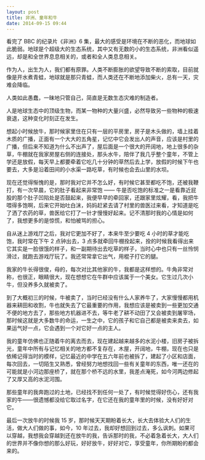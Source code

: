 ```yaml
---
layout: post
title: 非洲、童年和牛
date: 2014-09-15 09:44
---
```



看完了 BBC 的纪录片《非洲》6 集，最大的感受是环境在不断的恶化，而地球如此脆弱。地球是个超级大的生态系统，其中又有无数的小的生态系统，非洲看似遥远，却是和全世界息息相关的，或者和全人类息息相关。

作为人，出生为人，我们都有原罪。人类不断膨胀的欲望导致不断的索取，目前就像是开水煮青蛙，地球就是那只青蛙，而人类还在不断地添加柴火，总有一天，灾难会降临。

人类如此愚蠢，一昧地只管自己，简直是无数生态灾难的制造者。

人是地球生态中的顶级生物，而某一物种的大量兴盛，必然导致另一些物种的极速衰退，这种变化时刻正在发生。

想起小时候放牛，那时候家里住在只有一层的平房里，房子是木头做的，墙上挂着木质的广播，正面有一个大大的五角星，记忆中它会发出人的声音，应该是村里的广播，但后来不知道为什么不出声了，屋后面是一个很大的开阔地，地上很多的杂草，牛棚就在我家房屋右侧的连接处，那头水牛，陪伴了我几乎整个童年，不管上学还是放假，每天早上都要牵着它吃几十分钟的草然后去上学，放假的时候下午也要去，大多是沿着田间的小水渠一路吃草，有时候也会去山里的水坝。

现在还觉得惭愧的是，那时我对它并不怎么好，有时候它甚至都吃不饱，还被我鞭打，有一次早晨，它的肚子看起来非常饱 —— 牛是否吃饱的标准之一是看靠近屁股的那个肚子凹陷处是否鼓起来，我便早早的牵回家，还跟家里炫耀，看，我把牛喂得多饱啊，后来它开始吐白沫，妈妈赶紧去请了村里的兽医过来看，才知道是吃了洒了农药的草，兽医给它打了一针才慢慢好起来。记不清那时我的心情是如何了，我想更多的是惊慌，和怕被骂的担心。

自从迷上游戏厅之后，我对它更加不好了，本来牛至少要吃 4 小时的草才能吃饱，我时常在下午 2 点钟出去，3 点多就牵回牛棚拴起来，拴的时候我看得出来它其实是一脸很饿的样子，和一副期待出去吃草的样子，当时心中也只有一丝怜悯滑过，就跑去游戏厅玩了。我还常常拿它出气，用棍子打它的腿。

我家的牛长得很俊，母的，每次对比其他家的牛，我都是这样想的。牛角非常对称，也很正，眼睛很大，现在想想它在牛群中应该属于一个美女。它生过几次小牛，但没养多久就被卖了。

到了大概初三的时候，牛被卖了，当时已经没有什么人家养牛了，大家慢慢都用机器来耕田和收割，牛也就失去了它最重要的作用，我想应该是被卖到一些更加交通不便的地方去了，那些地方机器进不去，等牛老了耕不动田了又会被卖到屠宰场，那时候这就是大多数牛的命运，一生之中，它的孩子和它自己都是被卖来卖去，如果运气好一点，它会遇到一个对它好一点的主人。

我的童年仿佛也正随着牛的离去而去，现在建起越来越多的水泥小楼，旧房子被拆光，童年中所有与记忆相关的地方都不复存在，木屋，开阔地，牛棚，现在也只是依稀记得当时的模样，记忆最近的中学在五六年前也被拆了，建起了小区和店面，每次回去，一切陌生又熟悉，曾经努力地想找回一些有关童年的东西，唯一还在的可能就是小河边那座桥了，就在那个桥不远的水里，我差点淹死，如今河两边修起了又厚又高的水泥河围。

那些童年的我奔跑过的土地，已经找不到任何一处了，有时候觉得好伤心，还有我家的牛——很遗憾都没给它取过名字，在它还在我的童年里的时候，没有好好对它。

最后一次放牛的时候我 15 岁，那时候天天期盼着长大，长大去体验大人们的生活，做大人们做的事，如今，10 年过去，我却好想回到过去，多么讽刺。如果可以穿越，我想我会穿越到还在放牛的我，告诉那时的我，不必着急着长大，大人们的世界并不像你想的那么好玩，好好放牛，好好对它，享受童年，你所期盼的都会来的。

